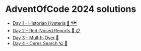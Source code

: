 AdventOfCode 2024 solutions
===========================

* [Day 1 - Historian Hysteria :compass: :world_map:](./day-1-historian-hysteria/)
* [Day 2 - Red-Nosed Reports :briefcase: :clipboard:](./day-2-red-nosed-reports/)
* [Day 3 - Mull-It-Over :construction:](./day-3-mull-it-over/)
* [Day 4 - Ceres Search :ringed_planet: :rocket:](./day-4-ceres-search/)
